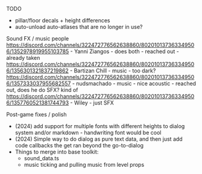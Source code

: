 TODO
* pillar/floor decals + height differences
* auto-unload auto-atlases that are no longer in use?


Sound FX / music people
https://discord.com/channels/322472776562638860/802010137363349506/1352978919955103785 - Yanni Ziangos - does both - reached out - already taken
https://discord.com/channels/322472776562638860/802010137363349506/1356301321837219862 - Bartizan Chill - music - too dark?
https://discord.com/channels/322472776562638860/802010137363349506/1357333037955682557 - nudsmachado - music - nice acoustic - reached out, does he do SFX? kind of
https://discord.com/channels/322472776562638860/802010137363349506/1357760521381744793 - Wiley - just SFX


Post-game fixes / polish
* (2024) add support for multiple fonts with different heights to dialog system and/or markdown - handwriting font would be cool
* (2024) Simple way to do dialog as pure text data, and then just add code callbacks the get ran beyond the go-to-dialog
* Things to merge into base toolkit:
  * sound_data.ts
  * music ticking and pulling music from level props
